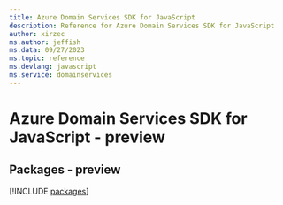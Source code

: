 ```yaml
---
title: Azure Domain Services SDK for JavaScript
description: Reference for Azure Domain Services SDK for JavaScript
author: xirzec
ms.author: jeffish
ms.data: 09/27/2023
ms.topic: reference
ms.devlang: javascript
ms.service: domainservices
---
```

# Azure Domain Services SDK for JavaScript - preview
## Packages - preview
[!INCLUDE [packages](domain-services-index.md)]